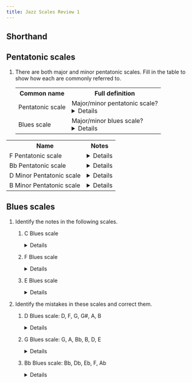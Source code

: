 ```yaml
---
title: Jazz Scales Review 1
---
```


## Shorthand



## Pentatonic scales

1. There are both major and minor pentatonic scales. Fill in the table to show how each are commonly referred to.

	<table>
	<tr><th>Common name</th><th>Full definition</th></tr>
	<tr>
		<td>Pentatonic scale</td><td>Major/minor pentatonic scale?<details>Major pentatonic scale</details></td>
	</tr>
	<tr>
		<td>Blues scale</td><td>Major/minor blues scale?<details>Minor blues scale</details></td>
	</tr>
	</table>
	
	

<table>
<tr><th>Name</th><th>Notes</th></tr>
<tr>
	<td>F Pentatonic scale</td><td><details>F, G, A, C, D</details></td>
</tr>
<tr>
	<td>Bb Pentatonic scale</td><td><details>F, G, A, C, D</details></td>
</tr>
<tr>
	<td>D Minor Pentatonic scale</td><td><details>D, F, G, A, C</details></td>
</tr>
<tr>
	<td>B Minor Pentatonic scale</td><td><details>B, D, E, F#, A</details></td>
</tr>
</table>

## Blues scales

1. Identify the notes in the following scales.

	1. C Blues scale
	
	    <details>C, Eb, F, F#, G, Bb</details>
	
	1. F Blues scale
	
	    <details>F, Ab, Bb, B, C, Eb</details>
	
	1. E Blues scale
	
	    <details>E, G, A, A#, B, D</details>
		
2. Identify the mistakes in these scales and correct them.
	
	1. D Blues scale: D, F, G, G#, A, B
	
		<details><strike>B</strike>. C</details>

	1. G Blues scale: G, A, Bb, B, D, E

		<details>This is the major blues scale. The minor blues is G, Bb, C, C#, D, F</details>
	
	1. Bb Blues scale: Bb, Db, Eb, F, Ab
    
		<details>This is just the minor pentatonic. The Blues scale needs #4 as well: E.</details>


    	